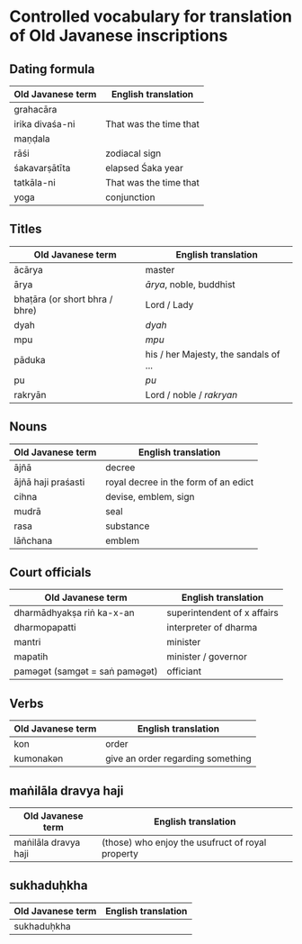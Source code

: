 # Controlled vocabulary for translation of Old Javanese inscriptions

## Dating formula
| Old Javanese term | English translation    |
|-------------------|------------------------|
| grahacāra         |                        |
| irika divaśa-ni   | That was the time that |
| maṇḍala           |                        |
| rāśi              | zodiacal sign          |
| śakavarṣātīta     | elapsed Śaka year      |
| tatkāla-ni        | That was the time that |
| yoga              | conjunction            |

## Titles
| Old Javanese term              | English translation    |
|--------------------------------|------------------------|
| ācārya                         | master                 |
| ārya                           |  _ārya_, noble, buddhist     |
| bhaṭāra (or short bhra / bhre) | Lord / Lady            |
| dyah                            | _dyah_                    |
| mpu                            | _mpu_                    |
| pāduka                         | his / her Majesty, the sandals of ...      |
| pu                            | _pu_                    |
| rakryān                        | Lord / noble / _rakryan_ |

## Nouns
| Old Javanese term              | English translation    |
|--------------------------------|------------------------|
| ājñā                         | decree                 |
| ājñā haji praśasti     | royal decree in the form of an edict     |
| cihna                         | devise, emblem, sign                 |
| mudrā                         | seal                 |
| rasa                         | substance                 |
| lāñchana                         | emblem                 |


## Court officials
| Old Javanese term   | English translation         |
|---------------------|-----------------------------|
| dharmādhyakṣa riṅ ka-x-an | superintendent of x affairs |
| dharmopapatti       | interpreter of dharma       |
| mantri              | minister                    |
| mapatih             | minister / governor         |
| paməgət (samgət = saṅ paməgət)             | officiant                   |

## Verbs 
| Old Javanese term | English translation               |
|-------------------|-----------------------------------|
| kon               | order                             |
| kumonakən         | give an order regarding something |

## maṅilāla dravya haji
| Old Javanese term   | English translation         |
|---------------------|-----------------------------|
| maṅilāla dravya haji | (those) who enjoy the usufruct of royal property |

## sukhaduḥkha
| Old Javanese term   | English translation         |
|---------------------|-----------------------------|
| sukhaduḥkha | 			|
